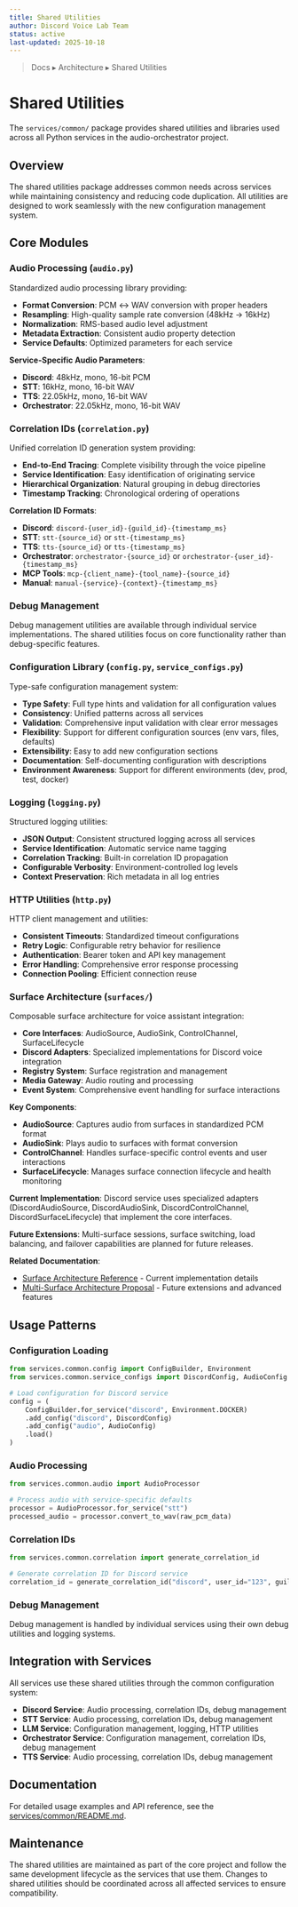 ```yaml
---
title: Shared Utilities
author: Discord Voice Lab Team
status: active
last-updated: 2025-10-18
---
```


<!-- markdownlint-disable-next-line MD041 -->
> Docs ▸ Architecture ▸ Shared Utilities

# Shared Utilities

The `services/common/` package provides shared utilities and libraries used across all Python services in the audio-orchestrator project.

## Overview

The shared utilities package addresses common needs across services while maintaining consistency and reducing code duplication. All utilities are designed to work seamlessly with the new configuration management system.

## Core Modules

### Audio Processing (`audio.py`)

Standardized audio processing library providing:

- **Format Conversion**: PCM ↔ WAV conversion with proper headers
- **Resampling**: High-quality sample rate conversion (48kHz → 16kHz)
- **Normalization**: RMS-based audio level adjustment
- **Metadata Extraction**: Consistent audio property detection
- **Service Defaults**: Optimized parameters for each service

**Service-Specific Audio Parameters**:

- **Discord**: 48kHz, mono, 16-bit PCM
- **STT**: 16kHz, mono, 16-bit WAV  
- **TTS**: 22.05kHz, mono, 16-bit WAV
- **Orchestrator**: 22.05kHz, mono, 16-bit WAV

### Correlation IDs (`correlation.py`)

Unified correlation ID generation system providing:

- **End-to-End Tracing**: Complete visibility through the voice pipeline
- **Service Identification**: Easy identification of originating service
- **Hierarchical Organization**: Natural grouping in debug directories
- **Timestamp Tracking**: Chronological ordering of operations

**Correlation ID Formats**:

- **Discord**: `discord-{user_id}-{guild_id}-{timestamp_ms}`
- **STT**: `stt-{source_id}` or `stt-{timestamp_ms}`
- **TTS**: `tts-{source_id}` or `tts-{timestamp_ms}`
- **Orchestrator**: `orchestrator-{source_id}` or `orchestrator-{user_id}-{timestamp_ms}`
- **MCP Tools**: `mcp-{client_name}-{tool_name}-{source_id}`
- **Manual**: `manual-{service}-{context}-{timestamp_ms}`

### Debug Management

Debug management utilities are available through individual service implementations. The shared utilities focus on core functionality rather than debug-specific features.

### Configuration Library (`config.py`, `service_configs.py`)

Type-safe configuration management system:

- **Type Safety**: Full type hints and validation for all configuration values
- **Consistency**: Unified patterns across all services
- **Validation**: Comprehensive input validation with clear error messages
- **Flexibility**: Support for different configuration sources (env vars, files, defaults)
- **Extensibility**: Easy to add new configuration sections
- **Documentation**: Self-documenting configuration with descriptions
- **Environment Awareness**: Support for different environments (dev, prod, test, docker)

### Logging (`logging.py`)

Structured logging utilities:

- **JSON Output**: Consistent structured logging across all services
- **Service Identification**: Automatic service name tagging
- **Correlation Tracking**: Built-in correlation ID propagation
- **Configurable Verbosity**: Environment-controlled log levels
- **Context Preservation**: Rich metadata in all log entries

### HTTP Utilities (`http.py`)

HTTP client management and utilities:

- **Consistent Timeouts**: Standardized timeout configurations
- **Retry Logic**: Configurable retry behavior for resilience
- **Authentication**: Bearer token and API key management
- **Error Handling**: Comprehensive error response processing
- **Connection Pooling**: Efficient connection reuse

### Surface Architecture (`surfaces/`)

Composable surface architecture for voice assistant integration:

- **Core Interfaces**: AudioSource, AudioSink, ControlChannel, SurfaceLifecycle
- **Discord Adapters**: Specialized implementations for Discord voice integration
- **Registry System**: Surface registration and management
- **Media Gateway**: Audio routing and processing
- **Event System**: Comprehensive event handling for surface interactions

**Key Components**:

- **AudioSource**: Captures audio from surfaces in standardized PCM format
- **AudioSink**: Plays audio to surfaces with format conversion
- **ControlChannel**: Handles surface-specific control events and user interactions
- **SurfaceLifecycle**: Manages surface connection lifecycle and health monitoring

**Current Implementation**: Discord service uses specialized adapters (DiscordAudioSource, DiscordAudioSink, DiscordControlChannel, DiscordSurfaceLifecycle) that implement the core interfaces.

**Future Extensions**: Multi-surface sessions, surface switching, load balancing, and failover capabilities are planned for future releases.

**Related Documentation**:

- [Surface Architecture Reference](../reference/surface-architecture.md) - Current implementation details
- [Multi-Surface Architecture Proposal](../proposals/multi-surface-architecture.md) - Future extensions and advanced features

## Usage Patterns

### Configuration Loading

```python
from services.common.config import ConfigBuilder, Environment
from services.common.service_configs import DiscordConfig, AudioConfig

# Load configuration for Discord service
config = (
    ConfigBuilder.for_service("discord", Environment.DOCKER)
    .add_config("discord", DiscordConfig)
    .add_config("audio", AudioConfig)
    .load()
)
```

### Audio Processing

```python
from services.common.audio import AudioProcessor

# Process audio with service-specific defaults
processor = AudioProcessor.for_service("stt")
processed_audio = processor.convert_to_wav(raw_pcm_data)
```

### Correlation IDs

```python
from services.common.correlation import generate_correlation_id

# Generate correlation ID for Discord service
correlation_id = generate_correlation_id("discord", user_id="123", guild_id="456")
```

### Debug Management

Debug management is handled by individual services using their own debug utilities and logging systems.

## Integration with Services

All services use these shared utilities through the common configuration system:

- **Discord Service**: Audio processing, correlation IDs, debug management
- **STT Service**: Audio processing, correlation IDs, debug management
- **LLM Service**: Configuration management, logging, HTTP utilities
- **Orchestrator Service**: Configuration management, correlation IDs, debug management
- **TTS Service**: Audio processing, correlation IDs, debug management

## Documentation

For detailed usage examples and API reference, see the [services/common/README.md](../../services/common/README.md).

## Maintenance

The shared utilities are maintained as part of the core project and follow the same development lifecycle as the services that use them. Changes to shared utilities should be coordinated across all affected services to ensure compatibility.
